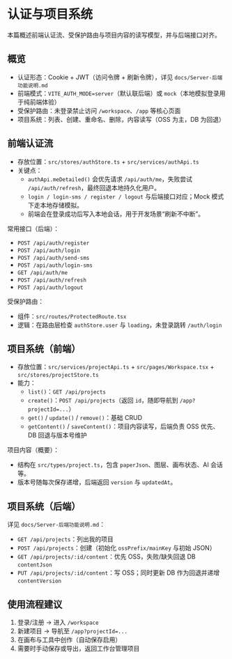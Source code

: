 # 认证与项目系统

本篇概述前端认证流、受保护路由与项目内容的读写模型，并与后端接口对齐。

## 概览

- 认证形态：Cookie + JWT（访问令牌 + 刷新令牌），详见 `docs/Server-后端功能说明.md`
- 前端模式：`VITE_AUTH_MODE=server`（默认联后端）或 `mock`（本地模拟登录用于纯前端体验）
- 受保护路由：未登录禁止访问 `/workspace`、`/app` 等核心页面
- 项目系统：列表、创建、重命名、删除，内容读写（OSS 为主，DB 为回退）

## 前端认证流

- 存放位置：`src/stores/authStore.ts` + `src/services/authApi.ts`
- 关键点：
  - `authApi.meDetailed()` 会优先请求 `/api/auth/me`，失败尝试 `/api/auth/refresh`，最终回退本地持久化用户。
  - `login / login-sms / register / logout` 与后端接口对应；Mock 模式下走本地存储模拟。
  - 前端会在登录成功后写入本地会话，用于开发场景“刷新不中断”。

常用接口（后端）：
- `POST /api/auth/register`
- `POST /api/auth/login`
- `POST /api/auth/send-sms`
- `POST /api/auth/login-sms`
- `GET /api/auth/me`
- `POST /api/auth/refresh`
- `POST /api/auth/logout`

受保护路由：
- 组件：`src/routes/ProtectedRoute.tsx`
- 逻辑：在路由层检查 `authStore.user` 与 `loading`，未登录跳转 `/auth/login`

## 项目系统（前端）

- 存放位置：`src/services/projectApi.ts` + `src/pages/Workspace.tsx` + `src/stores/projectStore.ts`
- 能力：
  - `list()`：`GET /api/projects`
  - `create()`：`POST /api/projects`（返回 `id`，随即导航到 `/app?projectId=...`）
  - `get()` / `update()` / `remove()`：基础 CRUD
  - `getContent()` / `saveContent()`：项目内容读写，后端负责 OSS 优先、DB 回退与版本号维护

项目内容（概要）：
- 结构在 `src/types/project.ts`，包含 `paperJson`、图层、画布状态、AI 会话等。
- 版本号随每次保存递增，后端返回 `version` 与 `updatedAt`。

## 项目系统（后端）

详见 `docs/Server-后端功能说明.md`：

- `GET /api/projects`：列出我的项目
- `POST /api/projects`：创建（初始化 `ossPrefix/mainKey` 与初始 JSON）
- `GET /api/projects/:id/content`：优先 OSS，失败/缺失回退 DB `contentJson`
- `PUT /api/projects/:id/content`：写 OSS；同时更新 DB 作为回退并递增 `contentVersion`

## 使用流程建议

1) 登录/注册 → 进入 `/workspace`
2) 新建项目 → 导航至 `/app?projectId=...`
3) 在画布与工具中创作（自动保存启用）
4) 需要时手动保存或导出，返回工作台管理项目


